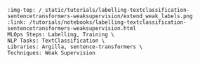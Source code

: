 ```{grid-item-card} 🧱 Extending weak supervision workflows with sentence embeddings
:img-top: /_static/tutorials/labelling-textclassification-sentencetransformers-weaksupervision/extend_weak_labels.png
:link: /tutorials/notebooks/labelling-textclassification-sentencetransformers-weaksupervision.html
MLOps Steps: Labelling, Training \
NLP Tasks: TextClassification \
Libraries: Argilla, sentence-transformers \
Techniques: Weak Supervision
```
